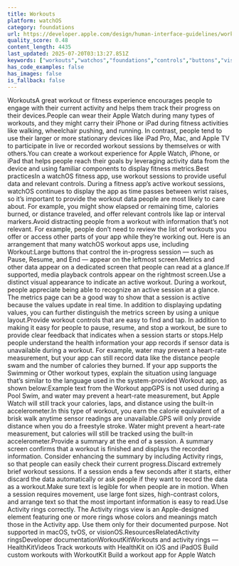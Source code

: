 ```yaml
---
title: Workouts
platform: watchOS
category: foundations
url: https://developer.apple.com/design/human-interface-guidelines/workouts
quality_score: 0.48
content_length: 4435
last_updated: 2025-07-20T03:13:27.851Z
keywords: ["workouts","watchos","foundations","controls","buttons","visual","layout","feedback","system","motion"]
has_code_examples: false
has_images: false
is_fallback: false
---
```


WorkoutsA great workout or fitness experience encourages people to engage with their current activity and helps them track their progress on their devices.People can wear their Apple Watch during many types of workouts, and they might carry their iPhone or iPad during fitness activities like walking, wheelchair pushing, and running. In contrast, people tend to use their larger or more stationary devices like iPad Pro, Mac, and Apple TV to participate in live or recorded workout sessions by themselves or with others.You can create a workout experience for Apple Watch, iPhone, or iPad that helps people reach their goals by leveraging activity data from the device and using familiar components to display fitness metrics.Best practicesIn a watchOS fitness app, use workout sessions to provide useful data and relevant controls. During a fitness app’s active workout sessions, watchOS continues to display the app as time passes between wrist raises, so it’s important to provide the workout data people are most likely to care about. For example, you might show elapsed or remaining time, calories burned, or distance traveled, and offer relevant controls like lap or interval markers.Avoid distracting people from a workout with information that’s not relevant. For example, people don’t need to review the list of workouts you offer or access other parts of your app while they’re working out. Here is an arrangement that many watchOS workout apps use, including Workout:Large buttons that control the in-progress session — such as Pause, Resume, and End — appear on the leftmost screen.Metrics and other data appear on a dedicated screen that people can read at a glance.If supported, media playback controls appear on the rightmost screen.Use a distinct visual appearance to indicate an active workout. During a workout, people appreciate being able to recognize an active session at a glance. The metrics page can be a good way to show that a session is active because the values update in real time. In addition to displaying updating values, you can further distinguish the metrics screen by using a unique layout.Provide workout controls that are easy to find and tap. In addition to making it easy for people to pause, resume, and stop a workout, be sure to provide clear feedback that indicates when a session starts or stops.Help people understand the health information your app records if sensor data is unavailable during a workout. For example, water may prevent a heart-rate measurement, but your app can still record data like the distance people swam and the number of calories they burned. If your app supports the Swimming or Other workout types, explain the situation using language that’s similar to the language used in the system-provided Workout app, as shown below:Example text from the Workout appGPS is not used during a Pool Swim, and water may prevent a heart-rate measurement, but Apple Watch will still track your calories, laps, and distance using the built-in accelerometer.In this type of workout, you earn the calorie equivalent of a brisk walk anytime sensor readings are unavailable.GPS will only provide distance when you do a freestyle stroke. Water might prevent a heart-rate measurement, but calories will still be tracked using the built-in accelerometer.Provide a summary at the end of a session. A summary screen confirms that a workout is finished and displays the recorded information. Consider enhancing the summary by including Activity rings, so that people can easily check their current progress.Discard extremely brief workout sessions. If a session ends a few seconds after it starts, either discard the data automatically or ask people if they want to record the data as a workout.Make sure text is legible for when people are in motion. When a session requires movement, use large font sizes, high-contrast colors, and arrange text so that the most important information is easy to read.Use Activity rings correctly. The Activity rings view is an Apple-designed element featuring one or more rings whose colors and meanings match those in the Activity app. Use them only for their documented purpose. Not supported in macOS, tvOS, or visionOS.ResourcesRelatedActivity ringsDeveloper documentationWorkoutKitWorkouts and activity rings — HealthKitVideos Track workouts with HealthKit on iOS and iPadOS Build custom workouts with WorkoutKit Build a workout app for Apple Watch